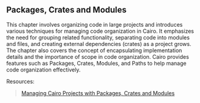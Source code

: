 ## Packages, Crates and Modules

This chapter involves organizing code in large projects and introduces various techniques for managing code organization in Cairo. It emphasizes the need for grouping related functionality, separating code into modules and files, and creating external dependencies (crates) as a project grows. The chapter also covers the concept of encapsulating implementation details and the importance of scope in code organization. Cairo provides features such as Packages, Crates, Modules, and Paths to help manage code organization effectively.

Resources:

>[Managing Cairo Projects with Packages, Crates and Modules](https://book.cairo-lang.org/ch07-00-managing-cairo-projects-with-packages-crates-and-modules.html)